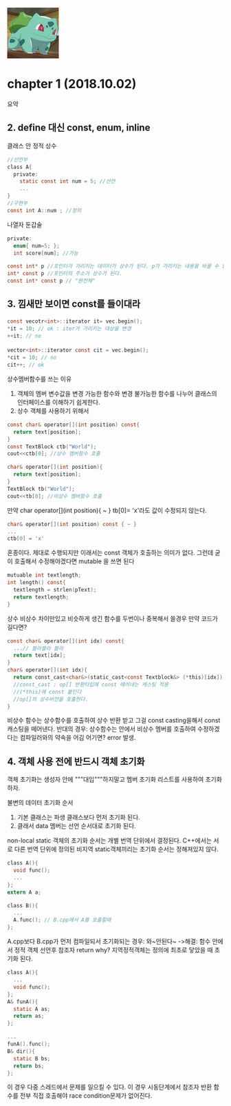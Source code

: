 ![str](/assets/img/strangec120.png)
# chapter 1 (2018.10.02)
요약
## 2. define 대신 const, enum, inline
클래스 안 정적 상수
~~~c
//선언부
class A{
  private:
    static const int num = 5; //선언
    ...
}
//구현부
const int A::num ; //정의 
~~~

나열자 둔갑술
~~~c
private:
  enum{ num=5; };
  int score[num]; //가능
~~~

~~~c
const int* p //포인터가 가리키는 데이터가 상수가 된다. p가 가리키는 내용을 바꿀 수 없다.
int* const p //포인터의 주소가 상수가 된다. 
const int* const p // "완전체"
~~~

## 3. 낌새만 보이면 const를 들이대라
~~~c
const vecotr<int>::iterator it= vec.begin();
*it = 10; // ok : iter가 가리키는 대상을 변경
++it; // no

vector<int>::iterator const cit = vec.begin();
*cit = 10; // no
cit++; // ok
~~~
상수멤버함수를 쓰는 이유
1. 객체의 멤버 변수값을 변경 가능한 함수와 변경 불가능한 함수를 나누어 클래스의 인터페이스를 이해하기 쉽게한다.
2. 상수 객체를 사용하기 위해서

~~~c
const char& operator[](int position) const{
  return text[position];
}
const TextBlock ctb("World");
cout<<ctb[0]; //상수 멤버함수 호출
~~~
~~~c
char& operator[](int position){
  return text[position];
}
TextBlock tb("World");
cout<<tb[0]; //비상수 멤버함수 호출
~~~
만약 char operator[](int position){ ~ } tb[0]= 'x'라도 값이 수정되지 않는다.
~~~c
char& operator[](int position) const { ~ }
...
ctb[0] = 'x'
~~~
혼종이다. 제대로 수행되지만 이래서는 const 객체가 호출하는 의미가 없다.
그런데 굳이 호출해서 수정해야겠다면 mutable 을 쓰면 된다
~~~c
mutuable int textlength;
int length() const{
  textlength = strlen(pText);
  return textlength;
}
~~~

상수 비상수 차이만있고 비슷하게 생긴 함수를 두번이나 중복해서 쓸경우 만약 코드가 길다면?
~~~c
const char& operator[](int idx) const{
  ...// 블라블라 블라
  return text[idx];
}
char& operator[](int idx){
  return const_cast<char&>(static_cast<const Textblock&> (*this)[idx]);
  //const_cast : op[] 반환타입에 const 떼어내는 캐스팅 적용
  //(*this)에 const 붙인다
  //op[]의 상수버전을 호출한다.
}
~~~
비상수 함수는 상수함수를 호출하여 상수 반환 받고 그걸 const casting을해서 const 캐스팅을 떼어낸다.
반대의 경우: 상수함수는 안에서 비상수 멤버를 호출하여 수정하겠다는 컴파일러와의 약속을 어김 어기면? error 발생.

## 4. 객체 사용 전에 반드시 객체 초기화
객체 초기화는 생성자 안에 """대입"""하지말고 멤버 초기화 리스트를 사용하여 초기화하자.

불변의 데이터 초기화 순서
1. 기본 클래스는 파생 클래스보다 먼저 초기화 된다.
2. 클래서 data 멤버는 선언 순서대로 초기화 된다.

non-local static 객체의 초기화 순서는 개별 번역 단위에서 결정된다. C++에서는 서로 다른 번역 단위에 정의된 비지역 static객체끼리는 초기화 순서는 정해져있지 않다.
~~~c
class A(){
  void func();
  ...
};
extern A a;
~~~
~~~c
class B(){
  ...
  A.func(); // B.cpp에서 A를 호출할때
};
~~~
A.cpp보다 B.cpp가 먼저 컴파일되서 초기화되는 경우: 와~안된다~ ->해결: 함수 안에서 정적 객체 선언후 참조자 return
why? 지역정적객체는 정의에 최초로 닿았을 때 초기화 된다.
~~~c
class A(){
  ...
  void func();
};
A& funA(){
  static A as;
  return as;
};
~~~
~~~c
...
funA().func();
B& dir(){
  static B bs;
  return bs;
};
~~~
이 경우 다중 스레드에서 문제를 일으킬 수 있다. 이 경우 시동단계에서 참조자 반환 함수를 전부 직접 호출해야 race condition문제가 없어진다.

